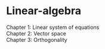# Linear-algebra
Chapter 1: Linear system of equations  
Chapter 2: Vector space  
Chapter 3: Orthogonality  
